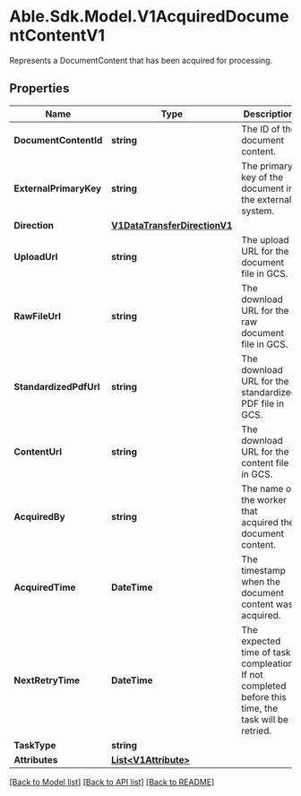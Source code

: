 # Able.Sdk.Model.V1AcquiredDocumentContentV1
Represents a DocumentContent that has been acquired for processing.
## Properties

Name | Type | Description | Notes
------------ | ------------- | ------------- | -------------
**DocumentContentId** | **string** | The ID of the document content. | [optional] 
**ExternalPrimaryKey** | **string** | The primary key of the document in the external system. | [optional] 
**Direction** | [**V1DataTransferDirectionV1**](V1DataTransferDirectionV1.md) |  | [optional] 
**UploadUrl** | **string** | The upload URL for the document file in GCS. | [optional] 
**RawFileUrl** | **string** | The download URL for the raw document file in GCS. | [optional] 
**StandardizedPdfUrl** | **string** | The download URL for the standardized PDF file in GCS. | [optional] 
**ContentUrl** | **string** | The download URL for the content file in GCS. | [optional] 
**AcquiredBy** | **string** | The name of the worker that acquired the document content. | [optional] 
**AcquiredTime** | **DateTime** | The timestamp when the document content was acquired. | [optional] 
**NextRetryTime** | **DateTime** | The expected time of task compleation. If not completed before this time, the task will be retried. | [optional] 
**TaskType** | **string** |  | [optional] 
**Attributes** | [**List&lt;V1Attribute&gt;**](V1Attribute.md) |  | [optional] 

[[Back to Model list]](../README.md#documentation-for-models) [[Back to API list]](../README.md#documentation-for-api-endpoints) [[Back to README]](../README.md)


